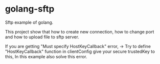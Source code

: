 # golang-sftp

Sftp example of golang.

This project show that how to create new connection, how to change port and how to upload file to sftp server.

If you are getting "Must specify HostKeyCallback" error,
  -> Try to define "HostKeyCallback" function in clientConfig give your secure trustedKey to this, 
In this example also solve this error.
